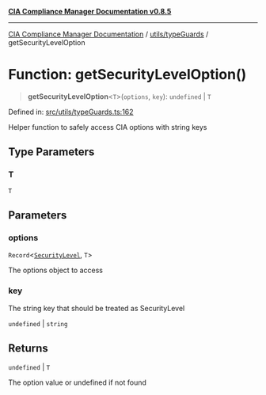 [**CIA Compliance Manager Documentation v0.8.5**](../../../README.md)

***

[CIA Compliance Manager Documentation](../../../modules.md) / [utils/typeGuards](../README.md) / getSecurityLevelOption

# Function: getSecurityLevelOption()

> **getSecurityLevelOption**\<`T`\>(`options`, `key`): `undefined` \| `T`

Defined in: [src/utils/typeGuards.ts:162](https://github.com/Hack23/cia-compliance-manager/blob/3ae0301247f765ba03c8c0fe645db4718bb8af76/src/utils/typeGuards.ts#L162)

Helper function to safely access CIA options with string keys

## Type Parameters

### T

`T`

## Parameters

### options

`Record`\<[`SecurityLevel`](../../../types/cia/type-aliases/SecurityLevel.md), `T`\>

The options object to access

### key

The string key that should be treated as SecurityLevel

`undefined` | `string`

## Returns

`undefined` \| `T`

The option value or undefined if not found
